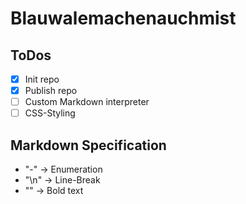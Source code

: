 # Blauwalemachenauchmist

## ToDos

- [x] Init repo
- [x] Publish repo
- [ ] Custom Markdown interpreter
- [ ] CSS-Styling

## Markdown Specification

* "-" -> Enumeration
* "\n" -> Line-Break
* "**<word>**" -> Bold text 